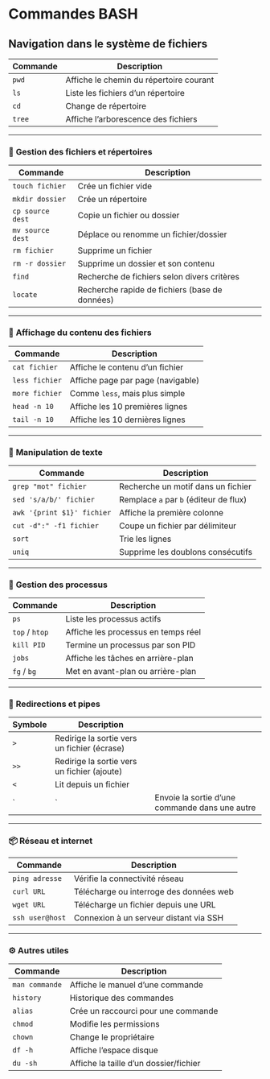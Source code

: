 # Commandes BASH

## Navigation dans le système de fichiers

| Commande | Description                             |
| -------- | --------------------------------------- |
| `pwd`    | Affiche le chemin du répertoire courant |
| `ls`     | Liste les fichiers d’un répertoire      |
| `cd`     | Change de répertoire                    |
| `tree`   | Affiche l’arborescence des fichiers     |

---

### 📁 **Gestion des fichiers et répertoires**

| Commande         | Description                                    |
| ---------------- | ---------------------------------------------- |
| `touch fichier`  | Crée un fichier vide                           |
| `mkdir dossier`  | Crée un répertoire                             |
| `cp source dest` | Copie un fichier ou dossier                    |
| `mv source dest` | Déplace ou renomme un fichier/dossier          |
| `rm fichier`     | Supprime un fichier                            |
| `rm -r dossier`  | Supprime un dossier et son contenu             |
| `find`           | Recherche de fichiers selon divers critères    |
| `locate`         | Recherche rapide de fichiers (base de données) |

---

### 📄 **Affichage du contenu des fichiers**

| Commande       | Description                       |
| -------------- | --------------------------------- |
| `cat fichier`  | Affiche le contenu d’un fichier   |
| `less fichier` | Affiche page par page (navigable) |
| `more fichier` | Comme `less`, mais plus simple    |
| `head -n 10`   | Affiche les 10 premières lignes   |
| `tail -n 10`   | Affiche les 10 dernières lignes   |

---

### 🧰 **Manipulation de texte**

| Commande                   | Description                            |
| -------------------------- | -------------------------------------- |
| `grep "mot" fichier`       | Recherche un motif dans un fichier     |
| `sed 's/a/b/' fichier`     | Remplace `a` par `b` (éditeur de flux) |
| `awk '{print $1}' fichier` | Affiche la première colonne            |
| `cut -d":" -f1 fichier`    | Coupe un fichier par délimiteur        |
| `sort`                     | Trie les lignes                        |
| `uniq`                     | Supprime les doublons consécutifs      |

---

### 🔧 **Gestion des processus**

| Commande       | Description                         |
| -------------- | ----------------------------------- |
| `ps`           | Liste les processus actifs          |
| `top` / `htop` | Affiche les processus en temps réel |
| `kill PID`     | Termine un processus par son PID    |
| `jobs`         | Affiche les tâches en arrière-plan  |
| `fg` / `bg`    | Met en avant-plan ou arrière-plan   |

---

### 🔄 **Redirections et pipes**

| Symbole | Description                                 |                                                |
| ------- | ------------------------------------------- | ---------------------------------------------- |
| `>`     | Redirige la sortie vers un fichier (écrase) |                                                |
| `>>`    | Redirige la sortie vers un fichier (ajoute) |                                                |
| `<`     | Lit depuis un fichier                       |                                                |
| \`      | \`                                          | Envoie la sortie d’une commande dans une autre |

---

### 📦 **Réseau et internet**

| Commande        | Description                             |
| --------------- | --------------------------------------- |
| `ping adresse`  | Vérifie la connectivité réseau          |
| `curl URL`      | Télécharge ou interroge des données web |
| `wget URL`      | Télécharge un fichier depuis une URL    |
| `ssh user@host` | Connexion à un serveur distant via SSH  |

---

### ⚙️ **Autres utiles**

| Commande       | Description                            |
| -------------- | -------------------------------------- |
| `man commande` | Affiche le manuel d’une commande       |
| `history`      | Historique des commandes               |
| `alias`        | Crée un raccourci pour une commande    |
| `chmod`        | Modifie les permissions                |
| `chown`        | Change le propriétaire                 |
| `df -h`        | Affiche l’espace disque                |
| `du -sh`       | Affiche la taille d’un dossier/fichier |
